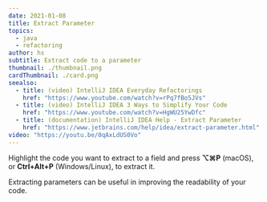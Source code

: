 ```yaml
---
date: 2021-01-08
title: Extract Parameter
topics:
  - java
  - refactoring
author: hs
subtitle: Extract code to a parameter
thumbnail: ./thumbnail.png
cardThumbnail: ./card.png
seealso:
  - title: (video) IntelliJ IDEA Everyday Refactorings
    href: "https://www.youtube.com/watch?v=rPq7fBo5JVs"
  - title: (video) IntelliJ IDEA 3 Ways to Simplify Your Code
    href: "https://www.youtube.com/watch?v=HgWU25YwDfc"
  - title: (documentation) IntelliJ IDEA Help - Extract Parameter
    href: "https://www.jetbrains.com/help/idea/extract-parameter.html"
video: "https://youtu.be/0qAxLdUS0Vo"
---
```


Highlight the code you want to extract to a field and press **⌥⌘P** (macOS), or **Ctrl+Alt+P** (Windows/Linux), to extract it.

Extracting parameters can be useful in improving the readability of your code.
